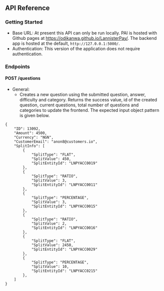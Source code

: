 ## API Reference

### Getting Started
- Base URL: At present this API can only be run locally. PAI is hosted with Github pages at https://odikanwa.github.io/LannisterPay/. The backend app is hosted at the default, `http://127.0.0.1:5000/`.
- Authentication: This version of the application does not require authentication. 

### Endpoints 

#### POST /questions
- General:
    - Creates a new question using the submitted question, answer, difficulty and category. Returns the success value, id of the created question, current questions, total number of questions and categories to update the frontend.
    The expected input object pattern is given below.
``` 
{
    "ID": 13092,
    "Amount": 4500,
    "Currency": "NGN",
    "CustomerEmail": "anon8@customers.io",
    "SplitInfo": [
        {
            "SplitType": "FLAT",
            "SplitValue": 450,
            "SplitEntityId": "LNPYACC0019"
        },
        {
            "SplitType": "RATIO",
            "SplitValue": 3,
            "SplitEntityId": "LNPYACC0011"
        },
        {
            "SplitType": "PERCENTAGE",
            "SplitValue": 3,
            "SplitEntityId": "LNPYACC0015"
        },
        {
            "SplitType": "RATIO",
            "SplitValue": 2,
            "SplitEntityId": "LNPYACC0016"
        },
        {
            "SplitType": "FLAT",
            "SplitValue": 2450,
            "SplitEntityId": "LNPYACC0029"
        },
        {
            "SplitType": "PERCENTAGE",
            "SplitValue": 10,
            "SplitEntityId": "LNPYACC0215"
        },
    ]
}
```
